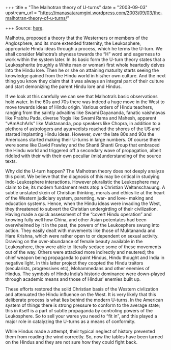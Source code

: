 +++
title = "The Malhotran theory of U-turns"
date = "2003-09-03"
upstream_url = "https://manasataramgini.wordpress.com/2003/09/03/the-malhotran-theory-of-u-turns/"

+++
Source: [here](https://manasataramgini.wordpress.com/2003/09/03/the-malhotran-theory-of-u-turns/).

Malhotra, proposed a theory that the Westerners or members of the
Anglosphere, and its more extended fraternity, the Leukosphere,
appropriate Hindu ideas through a process, which he terms the U-turn. We
shall consider Malhotra’s shyness towards the “H” word and eagerness to
work within the system later. In its basic form the U-turn theory states
that a Leukospherite (roughly a White man or woman) first whole
heartedly delves into the Hindu lore. Then he or she on attaining
maturity starts seeing the knowledge gained from the Hindu world in
his/her own culture. And the next thing you know they claim that it was
always an integral part of their culture and start demonizing the parent
Hindu lore and Hindus.

If we look at this carefully we can see that Malhotra’s basic
observations hold water. In the 60s and 70s there was indeed a huge move
in the West to move towards ideas of Hindu origin. Various orders of
Hindu teachers, ranging from the saintly advaitins like Swami Dayananda,
fanatic vaishnavas like Prabhu Pada, diverse Yogis like Swami Rama and
Mahesh, apparent “vAmAchArIs” like Muktananda, pop speakers like Chopra,
in addition to a plethora of astrologers and ayurvedists reached the
shores of the US and started implanting Hindu ideas. However, over the
late 80s and 90s the Americans started making their U-turns in large
numbers. Of course there were some like David Frawley and the Shanti
Shanti Group that embraced the Hindu world and triggered off a secondary
wave of propagation, albeit riddled with their with their own peculiar
(mis)understanding of the source texts.

Why did the U-turn happen? The Malhotran theory does not deeply analyze
this point. We believe that the diagnosis of this may be critical in
studying Indo-Leukosphere interactions. However pluralistic the
Leukosphere may claim to be, its modern fundament rests atop a Christian
Weltanschauung. A subtle unstated skein of Christian thinking, morals
and ethics lie at the heart of the Western judiciary system, parenting,
war- and love- making and education systems. Hence, when the Hindu ideas
were invading the West, they threatened to subvert the Christian
undergirding of their civilization. Having made a quick assessment of
the “covert Hindu operation” and knowing fully well how China, and other
Asian potentates had been overwhelmed by it in the past, the powers of
the Leukosphere swung into action. They easily dealt with movements like
those of Muktananda and Hare Krishna, which were rather open to or
dependent on sexual activity. Drawing on the over-abundance of female
beauty available in the Leukosphere, they were able to literally seduce
some of these movements out of the way. Others were attacked more
indirectly and neutered; the chief weapon being propaganda to paint
Hindus, Hindu thought and India in negative light. In this latter
project they coopted the Hindu traitors (secularists, progressives etc),
Mohammedans and other enemies of Hindus. The symbols of Hindu India’s
historic dominance were down-played through academic means and those of
Hindus’ enemies built up.

These efforts restored the solid Christian basis of the Western
civlization and attenuated the Hindu influence on the West. It is very
likely that this deliberate process is what lies behind the modern
U-turns. In the American system of things there is strong pressure to
conform to the average state; this in itself is a part of subtle
propaganda by controling powers of the Leukosphere. So to sell your
wares you need to “fit in”, and this played a major role in catalyzing
the U-turns as a means of conformity.

While Hindus made a attempt, their typical neglect of history prevented
them from reading the wind correctly. So, now the tables have been
turned on the Hindus and they are not sure how they could fight back.

